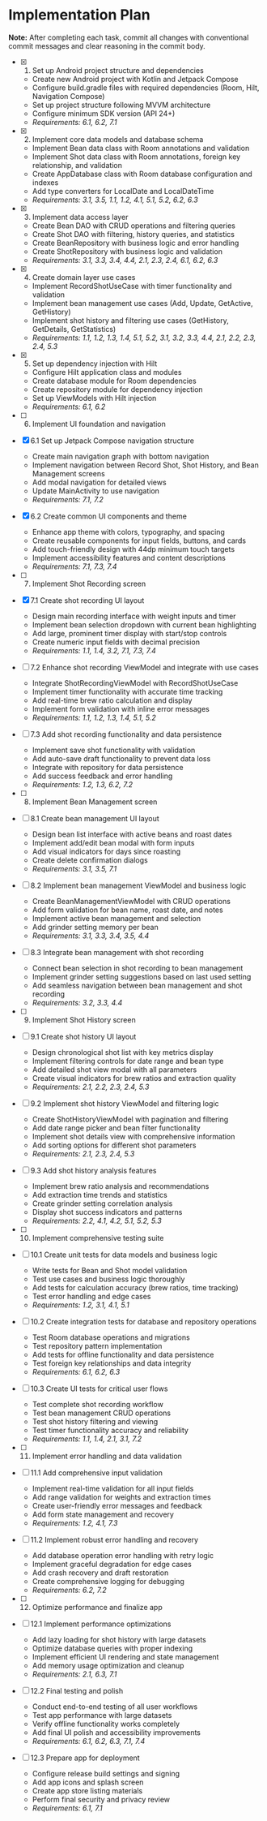 # Implementation Plan

**Note:** After completing each task, commit all changes with conventional commit messages and clear reasoning in the commit body.

- [x] 1. Set up Android project structure and dependencies
  - Create new Android project with Kotlin and Jetpack Compose
  - Configure build.gradle files with required dependencies (Room, Hilt, Navigation Compose)
  - Set up project structure following MVVM architecture
  - Configure minimum SDK version (API 24+)
  - _Requirements: 6.1, 6.2, 7.1_

- [x] 2. Implement core data models and database schema
  - Implement Bean data class with Room annotations and validation
  - Implement Shot data class with Room annotations, foreign key relationship, and validation
  - Create AppDatabase class with Room database configuration and indexes
  - Add type converters for LocalDate and LocalDateTime
  - _Requirements: 3.1, 3.5, 1.1, 1.2, 4.1, 5.1, 5.2, 6.2, 6.3_

- [x] 3. Implement data access layer
  - Create Bean DAO with CRUD operations and filtering queries
  - Create Shot DAO with filtering, history queries, and statistics
  - Create BeanRepository with business logic and error handling
  - Create ShotRepository with business logic and validation
  - _Requirements: 3.1, 3.3, 3.4, 4.4, 2.1, 2.3, 2.4, 6.1, 6.2, 6.3_

- [x] 4. Create domain layer use cases
  - Implement RecordShotUseCase with timer functionality and validation
  - Implement bean management use cases (Add, Update, GetActive, GetHistory)
  - Implement shot history and filtering use cases (GetHistory, GetDetails, GetStatistics)
  - _Requirements: 1.1, 1.2, 1.3, 1.4, 5.1, 5.2, 3.1, 3.2, 3.3, 4.4, 2.1, 2.2, 2.3, 2.4, 5.3_

- [x] 5. Set up dependency injection with Hilt
  - Configure Hilt application class and modules
  - Create database module for Room dependencies
  - Create repository module for dependency injection
  - Set up ViewModels with Hilt injection
  - _Requirements: 6.1, 6.2_

- [ ] 6. Implement UI foundation and navigation

- [x] 6.1 Set up Jetpack Compose navigation structure






  - Create main navigation graph with bottom navigation
  - Implement navigation between Record Shot, Shot History, and Bean Management screens
  - Add modal navigation for detailed views
  - Update MainActivity to use navigation
  - _Requirements: 7.1, 7.2_

- [x] 6.2 Create common UI components and theme






  - Enhance app theme with colors, typography, and spacing
  - Create reusable components for input fields, buttons, and cards
  - Add touch-friendly design with 44dp minimum touch targets
  - Implement accessibility features and content descriptions
  - _Requirements: 7.1, 7.3, 7.4_

- [ ] 7. Implement Shot Recording screen

- [x] 7.1 Create shot recording UI layout





  - Design main recording interface with weight inputs and timer
  - Implement bean selection dropdown with current bean highlighting
  - Add large, prominent timer display with start/stop controls
  - Create numeric input fields with decimal precision
  - _Requirements: 1.1, 1.4, 3.2, 7.1, 7.3, 7.4_

- [ ] 7.2 Enhance shot recording ViewModel and integrate with use cases
  - Integrate ShotRecordingViewModel with RecordShotUseCase
  - Implement timer functionality with accurate time tracking
  - Add real-time brew ratio calculation and display
  - Implement form validation with inline error messages
  - _Requirements: 1.1, 1.2, 1.3, 1.4, 5.1, 5.2_

- [ ] 7.3 Add shot recording functionality and data persistence
  - Implement save shot functionality with validation
  - Add auto-save draft functionality to prevent data loss
  - Integrate with repository for data persistence
  - Add success feedback and error handling
  - _Requirements: 1.2, 1.3, 6.2, 7.2_

- [ ] 8. Implement Bean Management screen

- [ ] 8.1 Create bean management UI layout
  - Design bean list interface with active beans and roast dates
  - Implement add/edit bean modal with form inputs
  - Add visual indicators for days since roasting
  - Create delete confirmation dialogs
  - _Requirements: 3.1, 3.5, 7.1_

- [ ] 8.2 Implement bean management ViewModel and business logic
  - Create BeanManagementViewModel with CRUD operations
  - Add form validation for bean name, roast date, and notes
  - Implement active bean management and selection
  - Add grinder setting memory per bean
  - _Requirements: 3.1, 3.3, 3.4, 3.5, 4.4_

- [ ] 8.3 Integrate bean management with shot recording
  - Connect bean selection in shot recording to bean management
  - Implement grinder setting suggestions based on last used setting
  - Add seamless navigation between bean management and shot recording
  - _Requirements: 3.2, 3.3, 4.4_

- [ ] 9. Implement Shot History screen

- [ ] 9.1 Create shot history UI layout
  - Design chronological shot list with key metrics display
  - Implement filtering controls for date range and bean type
  - Add detailed shot view modal with all parameters
  - Create visual indicators for brew ratios and extraction quality
  - _Requirements: 2.1, 2.2, 2.3, 2.4, 5.3_

- [ ] 9.2 Implement shot history ViewModel and filtering logic
  - Create ShotHistoryViewModel with pagination and filtering
  - Add date range picker and bean filter functionality
  - Implement shot details view with comprehensive information
  - Add sorting options for different shot parameters
  - _Requirements: 2.1, 2.3, 2.4, 5.3_

- [ ] 9.3 Add shot history analysis features
  - Implement brew ratio analysis and recommendations
  - Add extraction time trends and statistics
  - Create grinder setting correlation analysis
  - Display shot success indicators and patterns
  - _Requirements: 2.2, 4.1, 4.2, 5.1, 5.2, 5.3_

- [ ] 10. Implement comprehensive testing suite

- [ ] 10.1 Create unit tests for data models and business logic
  - Write tests for Bean and Shot model validation
  - Test use cases and business logic thoroughly
  - Add tests for calculation accuracy (brew ratios, time tracking)
  - Test error handling and edge cases
  - _Requirements: 1.2, 3.1, 4.1, 5.1_

- [ ] 10.2 Create integration tests for database and repository operations
  - Test Room database operations and migrations
  - Test repository pattern implementation
  - Add tests for offline functionality and data persistence
  - Test foreign key relationships and data integrity
  - _Requirements: 6.1, 6.2, 6.3_

- [ ] 10.3 Create UI tests for critical user flows
  - Test complete shot recording workflow
  - Test bean management CRUD operations
  - Test shot history filtering and viewing
  - Test timer functionality accuracy and reliability
  - _Requirements: 1.1, 1.4, 2.1, 3.1, 7.2_

- [ ] 11. Implement error handling and data validation

- [ ] 11.1 Add comprehensive input validation
  - Implement real-time validation for all input fields
  - Add range validation for weights and extraction times
  - Create user-friendly error messages and feedback
  - Add form state management and recovery
  - _Requirements: 1.2, 4.1, 7.3_

- [ ] 11.2 Implement robust error handling and recovery
  - Add database operation error handling with retry logic
  - Implement graceful degradation for edge cases
  - Add crash recovery and draft restoration
  - Create comprehensive logging for debugging
  - _Requirements: 6.2, 7.2_

- [ ] 12. Optimize performance and finalize app

- [ ] 12.1 Implement performance optimizations
  - Add lazy loading for shot history with large datasets
  - Optimize database queries with proper indexing
  - Implement efficient UI rendering and state management
  - Add memory usage optimization and cleanup
  - _Requirements: 2.1, 6.3, 7.1_

- [ ] 12.2 Final testing and polish
  - Conduct end-to-end testing of all user workflows
  - Test app performance with large datasets
  - Verify offline functionality works completely
  - Add final UI polish and accessibility improvements
  - _Requirements: 6.1, 6.2, 6.3, 7.1, 7.4_

- [ ] 12.3 Prepare app for deployment
  - Configure release build settings and signing
  - Add app icons and splash screen
  - Create app store listing materials
  - Perform final security and privacy review
  - _Requirements: 6.1, 7.1_